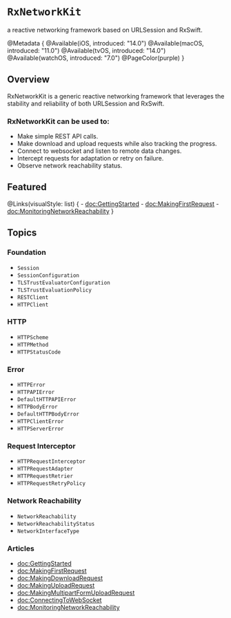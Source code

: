 # ``RxNetworkKit``

a reactive networking framework based on URLSession and RxSwift.

@Metadata {
    @Available(iOS, introduced: "14.0")
    @Available(macOS, introduced: "11.0")
    @Available(tvOS, introduced: "14.0")
    @Available(watchOS, introduced: "7.0")
    @PageColor(purple)
}

## Overview

RxNetworkKit is a generic reactive networking framework that leverages the stability and reliability of both URLSession and RxSwift.

### RxNetworkKit can be used to:

- Make simple REST API calls.
- Make download and upload requests while also tracking the progress.
- Connect to websocket and listen to remote data changes.
- Intercept requests for adaptation or retry on failure.
- Observe network reachability status.

## Featured

@Links(visualStyle: list) {
    - <doc:GettingStarted>
    - <doc:MakingFirstRequest>
    - <doc:MonitoringNetworkReachability>
}

## Topics

### Foundation

- ``Session``
- ``SessionConfiguration``
- ``TLSTrustEvaluatorConfiguration``
- ``TLSTrustEvaluationPolicy``
- ``RESTClient``
- ``HTTPClient``

### HTTP

- ``HTTPScheme``
- ``HTTPMethod``
- ``HTTPStatusCode``

### Error

- ``HTTPError``
- ``HTTPAPIError``
- ``DefaultHTTPAPIError``
- ``HTTPBodyError``
- ``DefaultHTTPBodyError``
- ``HTTPClientError``
- ``HTTPServerError``

### Request Interceptor

- ``HTTPRequestInterceptor``
- ``HTTPRequestAdapter``
- ``HTTPRequestRetrier``
- ``HTTPRequestRetryPolicy``

### Network Reachability

- ``NetworkReachability``
- ``NetworkReachabilityStatus``
- ``NetworkInterfaceType``

### Articles

- <doc:GettingStarted>
- <doc:MakingFirstRequest>
- <doc:MakingDownloadRequest>
- <doc:MakingUploadRequest>
- <doc:MakingMultipartFormUploadRequest>
- <doc:ConnectingToWebSocket>
- <doc:MonitoringNetworkReachability>
